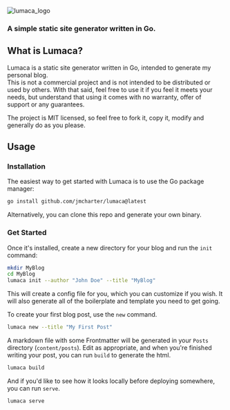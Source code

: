 
![lumaca_logo](https://github.com/jmcharter/lumaca/assets/3820235/763295a9-8dc9-4e66-af8a-024a40f077bf)

### A simple static site generator written in Go.

## What is Lumaca?

Lumaca is a static site generator written in Go, intended to generate my personal blog.  
This is not a commercial project and is not intended to be distributed or used by others. With that said, feel free to use it if you feel it meets your needs, but understand that using it comes with no warranty, offer of support or any guarantees.

The project is MIT licensed, so feel free to fork it, copy it, modify and generally do as you please.

## Usage

### Installation
The easiest way to get started with Lumaca is to use the Go package manager:

```sh
go install github.com/jmcharter/lumaca@latest
```

Alternatively, you can clone this repo and generate your own binary.

### Get Started

Once it's installed, create a new directory for your blog and run the `init` command:

```sh
mkdir MyBlog
cd MyBlog
lumaca init --author "John Doe" --title "MyBlog"
```

This will create a config file for you, which you can customize if you wish. It will also generate all of the boilerplate and template you need to get going.

To create your first blog post, use the `new` command.

```sh
lumaca new --title "My First Post"
```

A markdown file with some Frontmatter will be generated in your `Posts` directory (`content/posts`). Edit as appropriate, and when you're finished writing your post, you can run `build` to generate the html.

```sh
lumaca build
```

And if you'd like to see how it looks locally before deploying somewhere, you can run `serve`.

```sh
lumaca serve
```
